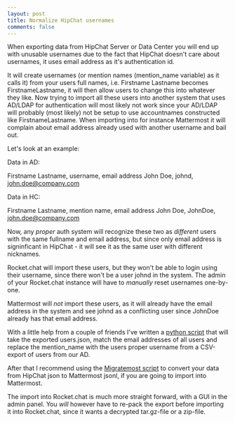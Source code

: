 ```yaml
---
layout: post
title: Normalize HipChat usernames
comments: false
---
```


When exporting data from HipChat Server or Data Center you will end up with unusable usernames due to the fact that HipChat doesn't care about usernames, it uses email address as it's authentication id.

It will create usernames (or mention names (mention_name variable) as it calls it) from your users full names, i.e. Firstname Lastname becomes FirstnameLastname, it will then allow users to change this into whatever they like.
Now trying to import all these users into another system that uses AD/LDAP for authentication will most likely not work since your AD/LDAP will probably (most likely) not be setup to use accountnames constructed like FirstnameLastname. When importing into for instance Mattermost it will complain about email address already used with another username and bail out.

Let's look at an example:

Data in AD:

Firstname Lastname, username, email address
John Doe, johnd, john.doe@company.com

Data in HC:

Firstname Lastname, mention name, email address
John Doe, JohnDoe, john.doe@company.com

Now, any _proper_ auth system will recognize these two as _different_ users with the same fullname and email address, but since only email address is signinficant in HipChat - it will see it as the same user with different nicknames.

Rocket.chat will import these users, but they won't be able to login using their username, since there won't be a user johnd in the system. The admin of your Rocket.chat instance will have to _manually_ reset usernames one-by-one.

Mattermost will *not* import these users, as it will already have the email address in the system and see johnd as a conflicting user since JohnDoe already has that email address.

With a little help from a couple of friends I've written a <a href=https://github.com/jby/python/blob/master/normalize_hc_username.py>python script</a> that will take the exported users.json, match the email addresses of all users and replace the mention_name with the users proper username from a CSV-export of users from our AD.

After that I recommend using the <a href=https://github.com/ergon/migratemost>Migratemost script</a> to convert your data from HipChat json to Mattermost jsonl, if you are going to import into Mattermost.

The import into Rocket.chat is much more straight forward, with a GUI in the admin panel. You *will* however have to re-pack the export before importing it into Rocket.chat, since it wants a decrypted tar.gz-file or a zip-file.
